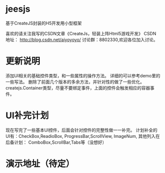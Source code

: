 # jeesjs
基于CreateJS封装的H5开发用小型框架

喜欢的请关注我写的CSDN文章《CreateJs，轻装上阵Html5游戏开发》
CSDN地址： http://blog.csdn.net/aiyoyoyo/
讨论群：8802330,欢迎各位加入讨论。

# 更新说明
添加UI相关的基础控件类型，和一些属性的操作方法。
详细的可以参考demo里的一些写法。
删除了前面几个版本的多余方法，并针对性的做了一些优化。
createjs.Container类型，尽量不要绑定事件，上面的控件会触发相应的容器事件。

# UI补完计划
现在写完了一些基本UI控件，后面会针对控件的完整性做一一补完。
计划补全的UI有：CheckBox,ReadioBox, ProgressBar,ScrollView, ImageNum,
其他列入在后备计划： ComboBox,ScrollBar,Tabs等（没想好）

# 演示地址（待定）

